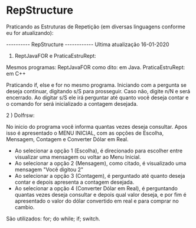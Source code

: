 # RepStructure
Praticando as Estruturas de Repetição (em diversas linguagens conforme eu for atualizando):

----------  RepStructure ------------
Ultima atualização 16-01-2020

1) ReptJavaFOR e PraticaEstruRept:

Mesmos programas:
ReptJavaFOR como dito: em Java.
PraticaEstruRept: em C++

Praticando if, else e for no mesmo programa.
Iniciando com a pergunta se deseja continuar, digitando s/S para prosseguir. Caso não, digite n/N e será encerrado.
Ao digitar s/S ele irá perguntar até quanto você deseja contar e o comando for será inicializado a contagem desejada.


2 ) Dolfrsw:

No inicio do programa você informa quantas vezes deseja consultar.
Apos isso é apresentado o MENU INICIAL, com as opções de Escolha, Mensagem, Contagem e Converter Dólar em Real.

- Ao selecionar a opção 1 (Escolha), é direcionado para escolher entre visualizar uma mensagem ou voltar ao Menu Inicial.
- Ao selecionar a opção 2 (Mensagem), como citado, é visualizado uma mensagem "Você digitou 2"
- Ao selecionar a opção 3 (Contagem), é perguntado até quanto deseja contar e depois apresenta a contagem desejada.
- Ao selecionar a opção 4 (Converter Dólar em Real), é perguntando quantas vezes deseja consultar e depois qual valor deseja, e por fim é apresentado o valor do dólar convertido em real e para comprar no cambio.

São utilizados:
for;
do while;
if;
switch.
